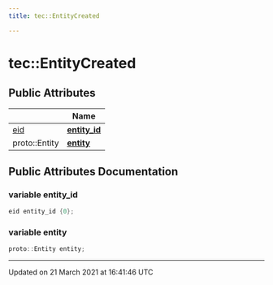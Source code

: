 ```yaml
---
title: tec::EntityCreated

---
```


# tec::EntityCreated



## Public Attributes

|                | Name           |
| -------------- | -------------- |
| [eid](/engine/Namespaces/namespacetec/#typedef-eid) | **[entity_id](/engine/Classes/structtec_1_1_entity_created/#variable-entity_id)**  |
| proto::Entity | **[entity](/engine/Classes/structtec_1_1_entity_created/#variable-entity)**  |

## Public Attributes Documentation

### variable entity_id

```cpp
eid entity_id {0};
```


### variable entity

```cpp
proto::Entity entity;
```


-------------------------------

Updated on 21 March 2021 at 16:41:46 UTC